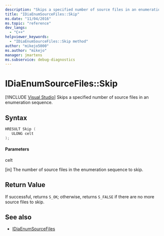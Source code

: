 ```yaml
---
description: "Skips a specified number of source files in an enumeration sequence."
title: "IDiaEnumSourceFiles::Skip"
ms.date: "11/04/2016"
ms.topic: "reference"
dev_langs:
  - "C++"
helpviewer_keywords:
  - "IDiaEnumSourceFiles::Skip method"
author: "mikejo5000"
ms.author: "mikejo"
manager: jmartens
ms.subservice: debug-diagnostics
---
```

# IDiaEnumSourceFiles::Skip

 [!INCLUDE [Visual Studio](~/includes/applies-to-version/vs-windows-only.md)]
Skips a specified number of source files in an enumeration sequence.

## Syntax

```C++
HRESULT Skip ( 
   ULONG celt
);
```

#### Parameters
 celt

[in] The number of source files in the enumeration sequence to skip.

## Return Value
 If successful, returns `S_OK`; otherwise, returns `S_FALSE` if there are no more source files to skip.

## See also
- [IDiaEnumSourceFiles](../../debugger/debug-interface-access/idiaenumsourcefiles.md)
